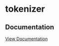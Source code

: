 # tokenizer

## Documentation
[View Documentation](https://sandbox.fluidpay.com/docs/services/tokenizer)
